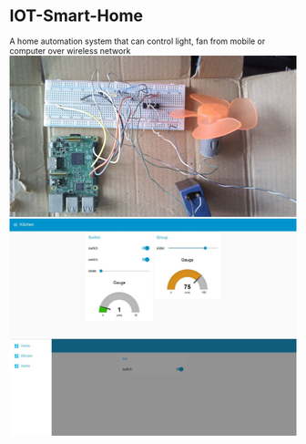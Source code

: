 # IOT-Smart-Home
A home automation system  that can control light, fan from mobile or computer over wireless network
<img src="https://raw.githubusercontent.com/shawon100/IOT-Smart-Home/master/21040759_1111689935629222_1081533343_n.jpg"/><br>
<img src="https://raw.githubusercontent.com/shawon100/IOT-Smart-Home/master/21081946_1111682078963341_1085533588_o.jpg"/><br>
<img src="https://raw.githubusercontent.com/shawon100/IOT-Smart-Home/master/21057786_1111682035630012_896815070_o.jpg"/><br>
